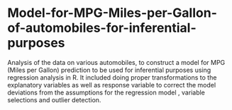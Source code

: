 # Model-for-MPG-Miles-per-Gallon-of-automobiles-for-inferential-purposes
Analysis of the data on various automobiles, to construct a model for MPG (Miles per Gallon) prediction to be used for inferential purposes using regression analysis in R. It included doing proper transformations to the explanatory variables as well as response variable to correct the model deviations from the assumptions for the regression model , variable selections and outlier detection.
